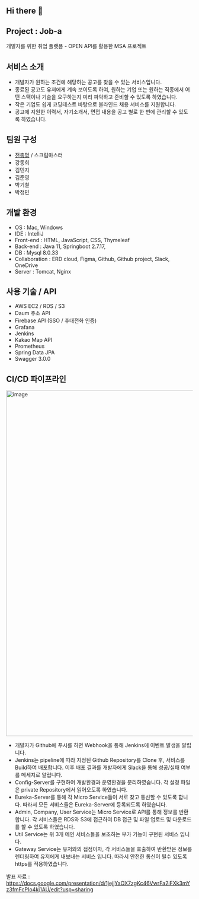 ## Hi there 👋

## Project : Job-a
개발자를 위한 취업 플랫폼 - OPEN API를 활용한 MSA 프로젝트


## 서비스 소개
- 개발자가 원하는 조건에 해당하는 공고를 찾을 수 있는 서비스입니다.
- 종료된 공고도 유저에게 계속 보이도록 하여, 원하는 기업 또는 원하는 직종에서 어떤 스택이나 기술을 요구하는지 미리 파악하고 준비할 수 있도록 하였습니다.
- 작은 기업도 쉽게 코딩테스트 바탕으로 블라인드 채용 서비스를 지원합니다.
- 공고에 지원한 이력서, 자기소개서, 면접 내용을 공고 별로 한 번에 관리할 수 있도록 하였습니다.


## 팀원 구성
- [전총명](https://github.com/Kade-Jeon) / 스크럼마스터
- 강동희
- 김민지
- 김준영
- 박기철
- 박정민

## 개발 환경
- OS : Mac, Windows
- IDE : IntelliJ
- Front-end : HTML, JavaScript, CSS, Thymeleaf
- Back-end : Java 11, Springboot 2.7.17, 
- DB : Mysql 8.0.33
- Collaboration : ERD cloud, Figma, Github, Github project, Slack, OneDrive
- Server : Tomcat, Nginx
  
## 사용 기술 / API
- AWS EC2 / RDS / S3
- Daum 주소 API
- Firebase API (SSO / 휴대전화 인증)
- Grafana
- Jenkins
- Kakao Map API
- Prometheus
- Spring Data JPA
- Swagger 3.0.0

## CI/CD 파이프라인
<img width="932" alt="image" src="https://github.com/miracle-job-a/.github/assets/58586365/1c782f35-8487-467c-ba4c-03ae262ef062">

- 개발자가 Github에 푸시를 하면 Webhook을 통해 Jenkins에 이벤트 발생을 알립니다.
- Jenkins는 pipeline에 따라 지정된 Github Repository를 Clone 후, 서비스를 Build하여 배포합니다. 이후 배포 결과를 개발자에게 Slack을 통해 성공/실패 여부를 메세지로 알립니다.
- Config-Server를 구현하여 개발환경과 운영환경을 분리하였습니다. 각 설정 파일은 private Repository에서 읽어오도록 하였습니다.
- Eureka-Server를 통해 각 Micro Service들이 서로 찾고 통신할 수 있도록 합니다. 따라서 모든 서비스들은 Eureka-Server에 등록되도록 하였습니다.
- Admin, Company, User Service는 Micro Service로 API를 통해 정보를 반환합니다. 각 서비스들은 RDS와 S3에 접근하여 DB 접근 및 파일 업로드 및 다운로드를 할 수 있도록 하였습니다.
- Util Service는 위 3개 메인 서비스들을 보조하는 부가 기능이 구현된 서비스 입니다.
- Gateway Service는 유저와의 접점이자, 각 서비스들을 호출하여 반환받은 정보를 렌더링하여 유저에게 내보내는 서비스 입니다. 따라서 안전한 통신이 될수 있도록 https를 적용하였습니다.



발표 자료 : https://docs.google.com/presentation/d/1jejjYaOX7zgKc46VwrFa2iFXk3mYz3fmFcPIo4kj1AU/edit?usp=sharing
<!--

**Here are some ideas to get you started:**

🙋‍♀️ A short introduction - what is your organization all about?
🌈 Contribution guidelines - how can the community get involved?
👩‍💻 Useful resources - where can the community find your docs? Is there anything else the community should know?
🍿 Fun facts - what does your team eat for breakfast?
🧙 Remember, you can do mighty things with the power of [Markdown](https://docs.github.com/github/writing-on-github/getting-started-with-writing-and-formatting-on-github/basic-writing-and-formatting-syntax)
-->
